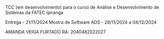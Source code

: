 TCC (em desenvolvimento) para o curso de Análise e Desenvolvimento de Sistemas da FATEC Ipiranga

Entrega - 21/11/2024
Mostra de Software ADS - 28/11/2024 a 04/12/2024

AMANDA VEIGA FURTADO RA: 2040482022027